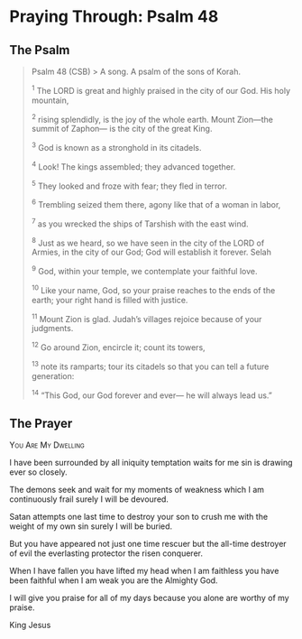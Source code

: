 # Praying Through: Psalm 48

## The Psalm

>Psalm 48 (CSB)  >
><sup></sup> A song. A psalm of the sons of Korah. 
>
><sup>1</sup> The LORD is great and highly praised in the city of our God. His holy mountain, 
>
><sup>2</sup> rising splendidly, is the joy of the whole earth. Mount Zion—the summit of Zaphon— is the city of the great King. 
>
><sup>3</sup> God is known as a stronghold in its citadels. 
>
><sup>4</sup> Look! The kings assembled; they advanced together. 
>
><sup>5</sup> They looked and froze with fear; they fled in terror. 
>
><sup>6</sup> Trembling seized them there, agony like that of a woman in labor, 
>
><sup>7</sup> as you wrecked the ships of Tarshish with the east wind. 
>
><sup>8</sup> Just as we heard, so we have seen in the city of the LORD of Armies, in the city of our God; God will establish it forever. Selah 
>
><sup>9</sup> God, within your temple, we contemplate your faithful love. 
>
><sup>10</sup> Like your name, God, so your praise reaches to the ends of the earth; your right hand is filled with justice. 
>
><sup>11</sup> Mount Zion is glad. Judah’s villages rejoice because of your judgments. 
>
><sup>12</sup> Go around Zion, encircle it; count its towers, 
>
><sup>13</sup> note its ramparts; tour its citadels so that you can tell a future generation: 
>
><sup>14</sup> “This God, our God forever and ever— he will always lead us.”

## The Prayer

<div style="font-variant: small-caps;">
You Are My Dwelling
</div>


I have been surrounded
  by all iniquity
  temptation waits for me
  sin is drawing ever so closely.

The demons seek
  and wait for my moments of weakness
  which I am continuously frail
  surely I will be devoured.

Satan attempts one last time
  to destroy your son
  to crush me
  with the weight of my own sin
  surely I will be buried.

But you have appeared
  not just one time rescuer
  but the all-time destroyer of evil
  the everlasting protector
  the risen conquerer.

When I have fallen
  you have lifted my head
  when I am faithless
  you have been faithful
  when I am weak
  you are the Almighty God.

I will give you praise
  for all of my days
  because you alone
  are worthy of my praise.

King Jesus
